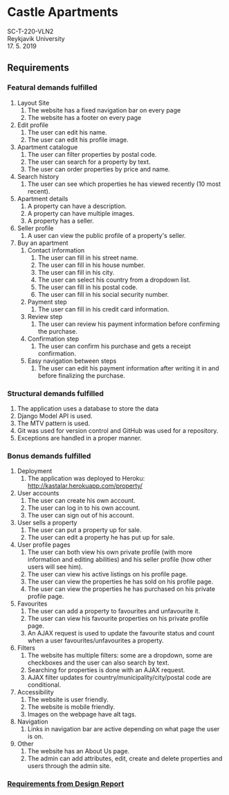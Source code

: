 # Castle Apartments
SC-T-220-VLN2\
Reykjavik University\
17. 5. 2019

## Requirements

### Featural demands fulfilled
1. Layout Site
   1. The website has a fixed navigation bar on every page
   2. The website has a footer on every page
2. Edit profile
   1. The user can edit his name.
   2. The user can edit his profile image.
3. Apartment catalogue
   1. The user can filter properties by postal code.
   2. The user can search for a property by text.
   3. The user can order properties by price and name.
4. Search history
   1. The user can see which properties he has viewed recently (10 most recent).
5. Apartment details
   1. A property can have a description.
   2. A property can have multiple images.
   3. A property has a seller.
6. Seller profile
   1. A user can view the public profile of a property's seller.
7. Buy an apartment
   1. Contact information
      1. The user can fill in his street name.
      2. The user can fill in his house number.
      3. The user can fill in his city.
      4. The user can select his country from a dropdown list.
      5. The user can fill in his postal code.
      6. The user can fill in his social security number.
   2. Payment step
      1. The user can fill in his credit card information.
   3. Review step
      1. The user can review his payment information before confirming the purchase.
   4. Confirmation step
      1. The user can confirm his purchase and gets a receipt confirmation.
   5. Easy navigation between steps
      1. The user can edit his payment information after writing it in and before finalizing the purchase.


### Structural demands fulfilled

1. The application uses a database to store the data
2. Django Model API is used.
3. The MTV pattern is used.
4. Git was used for version control and GitHub was used for a repository.
5. Exceptions are handled in a proper manner.


### Bonus demands fulfilled

1. Deployment
   1. The application was deployed to Heroku: http://kastalar.herokuapp.com/property/
2. User accounts
   1. The user can create his own account.
   2. The user can log in to his own account.
   3. The user can sign out of his account.
3. User sells a property
   1. The user can put a property up for sale.
   2. The user can edit a property he has put up for sale.
4. User profile pages
   1. The user can both view his own private profile (with more information and editing abilities) and his seller profile (how other users will see him).
   2. The user can view his active listings on his profile page.
   3. The user can view the properties he has sold on his profile page.
   4. The user can view the properties he has purchased on his private profile page.
5. Favourites
   1. The user can add a property to favourites and unfavourite it.
   2. The user can view his favourite properties on his private profile page.
   3. An AJAX request is used to update the favourite status and count when a user favourites/unfavourites a property.
6. Filters
   1. The website has multiple filters: some are a dropdown, some are checkboxes and the user can also search by text.
   2. Searching for properties is done with an AJAX request.
   3. AJAX filter updates for country/municipality/city/postal code are conditional.
7. Accessibility
   1. The website is user friendly.
   2. The website is mobile friendly.
   3. Images on the webpage have alt tags.
8. Navigation
   1. Links in navigation bar are active depending on what page the user is on.
9. Other
   1. The website has an About Us page.
   2. The admin can add attributes, edit, create and delete properties and users through the admin site.

### [Requirements from Design Report](https://github.com/egilltor17/VLN2-Castle-Apartments/wiki/Requirements-from-Design-Report)
